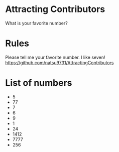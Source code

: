 # Attracting Contributors
What is your favorite number?

# Rules 
Please tell me your favorite number. I like seven!<br/>
https://github.com/natsu9731/AttractingContributors

# List of numbers
- 5
- 77
- 7
- 6
- 9
- 1
- 24
- 1412
- 7777
- 256

